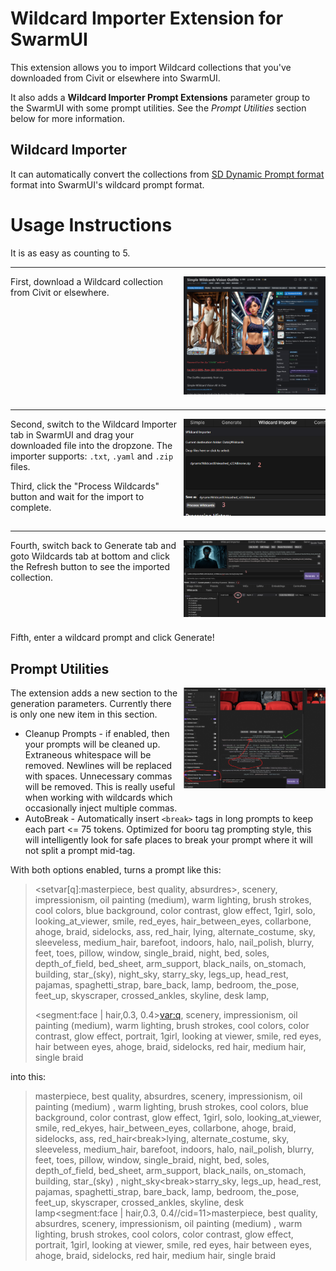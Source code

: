 # Wildcard Importer Extension for SwarmUI

This extension allows you to import Wildcard collections that you've downloaded from Civit or elsewhere into SwarmUI.

It also adds a **Wildcard Importer Prompt Extensions** parameter group to the SwarmUI with some prompt utilities.
See the _Prompt Utilities_ section below for more information.

## Wildcard Importer

It can automatically convert the collections from
[SD Dynamic Prompt format](https://github.com/adieyal/sd-dynamic-prompts/blob/main/docs/SYNTAX.md#wildcards)
format into SwarmUI's wildcard prompt format.

# Usage Instructions

It is as easy as counting to 5.

----
<img style="float: right; width: 45%; margin: 0 0 10px 10px;" src="./docs/download.png" alt="Wildcard Collection Download">

First, download a Wildcard collection from Civit or elsewhere.

<div style="clear: both;"></div>

---

<img style="float: right; width: 45%; margin: 0 0 10px 10px;" src="./docs/importer.png" alt="Wildcard Importer">

Second, switch to the Wildcard Importer tab in SwarmUI and drag your downloaded file into the dropzone.
The importer supports: `.txt`, `.yaml` and `.zip` files.

Third, click the "Process Wildcards" button and wait for the import to complete.

<div style="clear: both;"></div>

---

<img style="float: right; width: 45%; margin: 0 0 10px 10px;" src="./docs/refresh.png" alt="Refresh and Generate">

Fourth, switch back to Generate tab and goto Wildcards tab at bottom and click the Refresh button to see the imported
collection.

<div style="clear: both;"></div>

Fifth, enter a wildcard prompt and click Generate!

## Prompt Utilities

<img style="float: right; width: 45%; margin: 0 0 10px 10px;" src="./docs/prompt-utilities-1.png">
The extension adds a new section to the generation parameters.  Currently there is only one new item in this section.

* Cleanup Prompts - if enabled, then your prompts will be cleaned up.  Extraneous whitespace will be removed.  Newlines will be replaced with spaces.  Unnecessary commas will be removed.  This is really useful when working with wildcards which occasionally inject multiple commas.
* AutoBreak - Automatically insert `<break>` tags in long prompts to keep each part <= 75 tokens.  Optimized for booru tag prompting style, this will intelligently look for safe places to break your prompt where it will not split a prompt mid-tag.

With both options enabled, turns a prompt like this:

> <setvar[q]:masterpiece, best quality, absurdres>,
> scenery, impressionism, oil painting \(medium\), warm lighting, brush strokes, cool colors, blue background, color contrast, glow effect,
> 1girl, solo, looking_at_viewer, smile, red_eyes, hair_between_eyes, collarbone, ahoge, braid, sidelocks, ass, red_hair, lying, alternate_costume, sky, sleeveless, medium_hair, barefoot, indoors, halo, nail_polish, blurry, feet, toes, pillow, window, single_braid, night, bed, soles, depth_of_field, bed_sheet, arm_support, black_nails, on_stomach, building, star_(sky), night_sky, starry_sky, legs_up, head_rest, pajamas, spaghetti_strap, bare_back, lamp, bedroom, the_pose, feet_up, skyscraper, crossed_ankles, skyline, desk lamp,
> 
> <segment:face | hair,0.3, 0.4><var:q>, scenery, impressionism, oil painting \(medium\), warm lighting, brush strokes, cool colors, color contrast, glow effect,
> portrait, 1girl, looking at viewer, smile, red eyes, hair between eyes, ahoge, braid, sidelocks, red hair, medium hair, single braid

into this:

> masterpiece, best quality, absurdres, scenery, impressionism, oil painting \(medium\) , warm lighting, brush strokes, cool colors, blue background, color contrast, glow effect, 1girl, solo, looking_at_viewer, smile, red_ekyes, hair_between_eyes, collarbone, ahoge, braid, sidelocks, ass, red_hair&lt;break&gt;lying, alternate_costume, sky, sleeveless, medium_hair, barefoot, indoors, halo, nail_polish, blurry, feet, toes, pillow, window, single_braid, night, bed, soles, depth_of_field, bed_sheet, arm_support, black_nails, on_stomach, building, star_(sky) , night_sky&lt;break&gt;starry_sky, legs_up, head_rest, pajamas, spaghetti_strap, bare_back, lamp, bedroom, the_pose, feet_up, skyscraper, crossed_ankles, skyline, desk lamp<segment:face | hair,0.3, 0.4//cid=11>masterpiece, best quality, absurdres, scenery, impressionism, oil painting \(medium\) , warm lighting, brush strokes, cool colors, color contrast, glow effect, portrait, 1girl, looking at viewer, smile, red eyes, hair between eyes, ahoge, braid, sidelocks, red hair, medium hair, single braid

<div style="clear: both;"></div>
